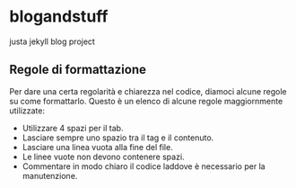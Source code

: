blogandstuff
============


justa jekyll blog project


Regole di formattazione
-----------------------

Per dare una certa regolarità e chiarezza nel codice, diamoci alcune regole su come formattarlo. Questo è un elenco di alcune regole maggiornmente utilizzate:

 * Utilizzare 4 spazi per il tab.
 * Lasciare sempre uno spazio tra il tag e il contenuto.
 * Lasciare una linea vuota alla fine del file.
 * Le linee vuote non devono contenere spazi.
 * Commentare in modo chiaro il codice laddove è necessario per la manutenzione.
